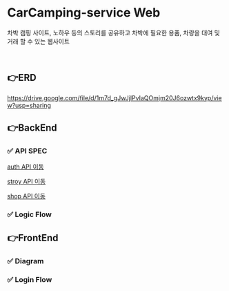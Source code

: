 # CarCamping-service Web

차박 캠핑 사이트, 노하우 등의 스토리를 공유하고
차박에 필요한 용품, 차량을 대여 및 거래 할 수 있는 웹사이트

<br>

## 👉ERD

https://drive.google.com/file/d/1m7d_gJwJjlPvIaQOmjm20J6ozwtx9kyp/view?usp=sharing

## 👉BackEnd

### ✅ API SPEC

[auth API 이동](./spec/Backend/api/auth_API.md)

[stroy API 이동](./spec/Backend/api/story_API.md)

[shop API 이동](./spec/Backend/api/shop_API.md)

### ✅ Logic Flow

## 👉FrontEnd


### ✅ Diagram

### ✅ Login Flow
